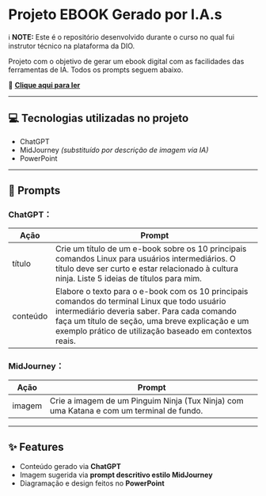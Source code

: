 # Projeto EBOOK Gerado por I.A.s

ℹ️ **NOTE:** Este é o repositório desenvolvido durante o curso no qual fui instrutor técnico na plataforma da DIO.

Projeto com o objetivo de gerar um ebook digital com as facilidades das ferramentas de IA. Todos os prompts seguem abaixo.

📕 **[Clique aqui para ler](https://github.com/orlandosilvabr/e-book_DIO/blob/main/E-book%20Terminal%20Ninja%20-%2010%20comandos%20intermedi%C3%A1rios.pdf)**

---

## 💻 Tecnologias utilizadas no projeto

- ChatGPT  
- MidJourney *(substituído por descrição de imagem via IA)*  
- PowerPoint

---

## 🧠 Prompts

### ChatGPT：

| Ação     | Prompt |
|----------|--------|
| título   | Crie um título de um e-book sobre os 10 principais comandos Linux para usuários intermediários. O título deve ser curto e estar relacionado à cultura ninja. Liste 5 ideias de títulos para mim. |
| conteúdo | Elabore o texto para o e-book com os 10 principais comandos do terminal Linux que todo usuário intermediário deveria saber. Para cada comando faça um título de seção, uma breve explicação e um exemplo prático de utilização baseado em contextos reais. |

### MidJourney：

| Ação     | Prompt |
|----------|--------|
| imagem   | Crie a imagem de um Pinguim Ninja (Tux Ninja) com uma Katana e com um terminal de fundo. |

---

## ✨ Features

- Conteúdo gerado via **ChatGPT**
- Imagem sugerida via **prompt descritivo estilo MidJourney**
- Diagramação e design feitos no **PowerPoint**

